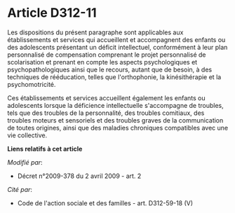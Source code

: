 # Article D312-11

Les dispositions du présent paragraphe sont applicables aux établissements et services qui accueillent et accompagnent des
enfants ou des adolescents présentant un déficit intellectuel, conformément à leur plan personnalisé de compensation
comprenant le projet personnalisé de scolarisation et prenant en compte les aspects psychologiques et psychopathologiques
ainsi que le recours, autant que de besoin, à des techniques de rééducation, telles que l'orthophonie, la kinésithérapie et
la psychomotricité. 

Ces établissements et services accueillent également les enfants ou adolescents lorsque la déficience intellectuelle
s'accompagne de troubles, tels que des troubles de la personnalité, des troubles comitiaux, des troubles moteurs et
sensoriels et des troubles graves de la communication de toutes origines, ainsi que des maladies chroniques compatibles avec
une vie collective.

**Liens relatifs à cet article**

_Modifié par_:

  - Décret n°2009-378 du 2 avril 2009 - art. 2

_Cité par_:

  - Code de l'action sociale et des familles - art. D312-59-18 (V)

